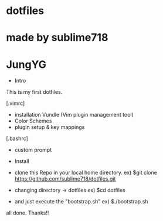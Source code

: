 # dotfiles
# made by sublime718
# JungYG

- Intro

This is my first dotfiles.

[.vimrc]
* installation Vundle (Vim plugin management tool)
* Color Schemes
* plugin setup & key mappings

[.bashrc]
* custom prompt


- Install

* clone this Repo in your local home directory.
ex) $git clone https://github.com/sublime718/dotfiles.git

* changing directory -> dotfiles
ex) $cd dotfiles

* and just execute the "bootstrap.sh"
ex) $./bootstrap.sh


all done.
Thanks!!
